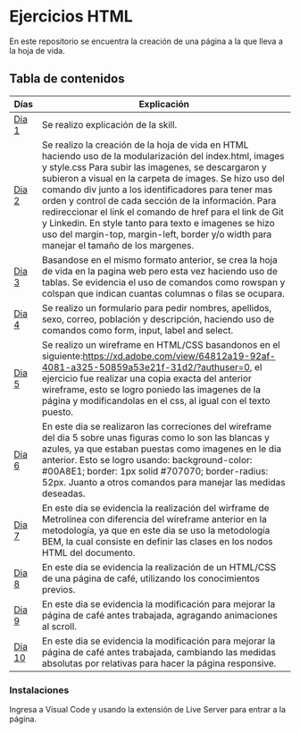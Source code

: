 # Ejercicios HTML
En este repositorio se encuentra la creación de una página a la que lleva a la hoja de vida.

## Tabla de contenidos
| Días          | Explicación  |
|--             |--            |
| [Dia 1](Dia1) | Se realizo explicación de la skill.|
| [Dia 2](Dia2) | Se realizo la creación de la hoja de vida en HTML haciendo uso de la modularización del index.html, images y style.css Para subir las imagenes, se descargaron y subieron a visual en la carpeta de images. Se hizo uso del comando div junto a los identificadores para tener mas orden y control de cada sección de la información. Para redireccionar el link el comando de href para el link de Git y Linkedin. En style tanto para texto e imagenes se hizo uso del margin-top, margin-left, border y/o width para manejar el tamaño de los margenes. |
| [Dia 3](Dia2) | Basandose en el mismo formato anterior, se crea la hoja de vida en la pagina web pero esta vez haciendo uso de tablas. Se evidencia el uso de comandos como rowspan y colspan que indican cuantas columnas o filas se ocupara. |
| [Dia 4](Dia4) | Se realizo un formulario para pedir nombres, apellidos, sexo, correo, población y descripción, haciendo uso de comandos como form, input, label and select. |
| [Dia 5](Dia5) | Se realizo un wireframe en HTML/CSS basandonos en el siguiente:https://xd.adobe.com/view/64812a19-92af-4081-a325-50859a53e21f-31d2/?authuser=0, el ejercicio fue realizar una copia exacta del anterior wireframe, esto se logro poniedo las imagenes de la página y modificandolas en el css, al igual con el texto puesto. |
| [Dia 6](Dia6) | En este dia se realizaron las correciones del wireframe del dia 5 sobre unas figuras como lo son las blancas y azules, ya que estaban puestas como imagenes en le dia anterior. Esto se logro usando: background-color: #00A8E1; border: 1px solid #707070; border-radius: 52px. Juanto a otros comandos para manejar las medidas deseadas. |
| [Dia 7](Dia7) | En este dia se evidencia la realización del wirframe de Metrolínea con diferencia del wireframe anterior en la metodología, ya que en este dia se uso la metodología BEM, la cual consiste en definir las clases en los nodos HTML del documento. |
| [Dia 8](Dia8) |En este dia se evidencia la realización de un HTML/CSS de una página de café, utilizando los conocimientos previos. |
| [Dia 9](Dia9) |En este dia se evidencia la modificación para mejorar la página de café antes trabajada, agragando animaciones al scroll.|
| [Dia 10](Dia10)|En este dia se evidencia la modificación para mejorar la página de café antes trabajada, cambiando las medidas absolutas por relativas para hacer la página responsive.|

### Instalaciones 
Ingresa a Visual Code y usando la extensión de Live Server para entrar a la página.

